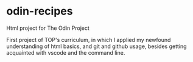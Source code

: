 # odin-recipes
Html project for The Odin Project

First project of TOP's curriculum, in which I applied my newfound understanding of html basics, and git and github usage, besides getting acquainted with vscode and the command line.